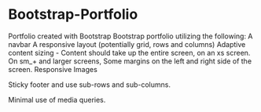 # Bootstrap-Portfolio
Portfolio created with Bootstrap
Bootstrap portfolio utilizing the following: 
  A navbar
  A responsive layout (potentially grid, rows and columns)
  Adaptive content sizing - Content should take up the entire screen, on an xs screen. On sm_+ and larger screens, Some margins on the left and right side of the screen. 
  Responsive Images
  
  Sticky footer and use sub-rows and sub-columns.

  Minimal use of media queries.

